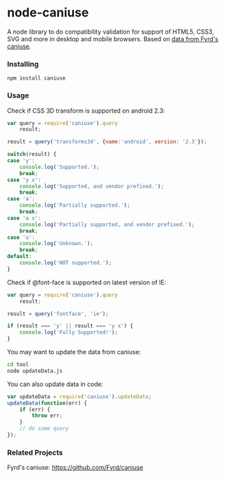 # node-caniuse

A node library to do compatibility validation for support of HTML5, CSS3, SVG and more in desktop and mobile browsers.
Based on [data from Fyrd's caniuse](https://github.com/Fyrd/caniuse).

### Installing
    npm install caniuse

### Usage

Check if CSS 3D transform is supported on android 2.3:

```js
var query = require('caniuse').query
    result;

result = query('transforms3d', {name:'android', version: '2.3'});

switch(result) {
case 'y':
    console.log('Supported.');
    break;
case 'y x':
    console.log('Supported, and vendor prefixed.');
    break;
case 'a':
    console.log('Partially supported.');
    break;
case 'a x':
    console.log('Partially supported, and vendor prefixed.');
    break;
case 'u':
    console.log('Unknown.');
    break;
default:
    console.log('NOT supported.');
}
```

Check if @font-face is supported on latest version of IE:

```js
var query = require('caniuse').query
    result;

result = query('fontface', 'ie');

if (result === 'y' || result === 'y x') {
    console.log('Fully Supported!');
}
```

You may want to update the data from caniuse:
```sh
cd tool
node updateData.js
```

You can also update data in code:
```js
var updateData = require('caniuse').updateData;
updateData(function(err) {
    if (err) {
        throw err;
    }
    // do some query
});
```

### Related Projects
Fyrd's caniuse: https://github.com/Fyrd/caniuse
